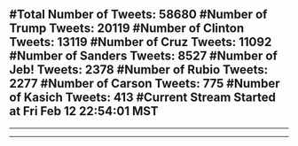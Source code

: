 #Total Number of Tweets: 58680 
#Number of Trump Tweets: 20119
#Number of Clinton Tweets: 13119
#Number of Cruz Tweets: 11092
#Number of Sanders Tweets: 8527
#Number of Jeb! Tweets: 2378
#Number of Rubio Tweets: 2277
#Number of Carson Tweets: 775
#Number of Kasich Tweets: 413
#Current Stream Started at Fri Feb 12 22:54:01 MST
---
---
---
